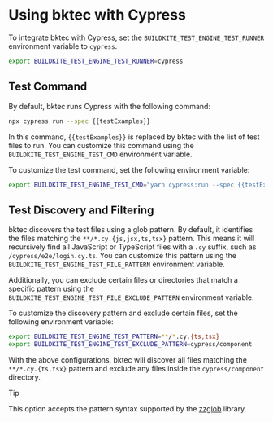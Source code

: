 # Using bktec with Cypress
To integrate bktec with Cypress, set the `BUILDKITE_TEST_ENGINE_TEST_RUNNER` environment variable to `cypress`.

```sh
export BUILDKITE_TEST_ENGINE_TEST_RUNNER=cypress
```

## Test Command
By default, bktec runs Cypress with the following command:

```sh
npx cypress run --spec {{testExamples}}
```

In this command, `{{testExamples}}` is replaced by bktec with the list of test files to run. You can customize this command using the `BUILDKITE_TEST_ENGINE_TEST_CMD` environment variable.

To customize the test command, set the following environment variable:
```sh
export BUILDKITE_TEST_ENGINE_TEST_CMD="yarn cypress:run --spec {{testExamples}}"
```

## Test Discovery and Filtering
bktec discovers the test files using a glob pattern. By default, it identifies the files matching the `**/*.cy.{js,jsx,ts,tsx}` pattern. This means it will recursively find all JavaScript or TypeScript files with a `.cy` suffix, such as `/cypress/e2e/login.cy.ts`. You can customize this pattern using the `BUILDKITE_TEST_ENGINE_TEST_FILE_PATTERN` environment variable.

Additionally, you can exclude certain files or directories that match a specific pattern using the `BUILDKITE_TEST_ENGINE_TEST_FILE_EXCLUDE_PATTERN` environment variable.

To customize the discovery pattern and exclude certain files, set the following environment variable:
```sh
export BUILDKITE_TEST_ENGINE_TEST_PATTERN=**/*.cy.{ts,tsx}
export BUILDKITE_TEST_ENGINE_TEST_EXCLUDE_PATTERN=cypress/component
```

With the above configurations, bktec will discover all files matching the `**/*.cy.{ts,tsx}` pattern and exclude any files inside the `cypress/component` directory.

> [!TIP]
> This option accepts the pattern syntax supported by the [zzglob](https://github.com/DrJosh9000/zzglob?tab=readme-ov-file#pattern-syntax) library.
